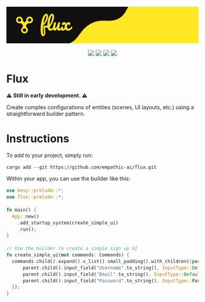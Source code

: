 <p align="center">
    <img src="splash.png" alt="Splash">
</p>
<div align="center">
    <a href="https://www.rust-lang.org"><img height=30em src="https://img.shields.io/badge/Rust-%2320232a?style=for-the-badge&logo=rust&logoColor=red&color=141414"></a>
    <a href="https://bevyengine.org"><img height=30em src="https://img.shields.io/badge/Bevy-%2320232a?style=for-the-badge&logo=bevy&logoColor=white&color=141414"></a>
    <a href="https://openai.com"><img height=30em src="https://img.shields.io/badge/OpenAI-%2320232a?style=for-the-badge&logo=openai&logoColor=white&color=141414"></a>
    <a href="https://azure.microsoft.com"><img height=30em src="https://img.shields.io/badge/Azure-%2320232a?style=for-the-badge&logo=microsoftazure&logoColor=0078D4&color=141414"></a>
</div>

# Flux

**⚠️ Still in early development. ⚠️**

Create complex configurations of entities (scenes, UI layouts, etc.) using a straightforward builder pattern.

# Instructions

To add to your project, simply run:

```
cargo add --git https://github.com/empathic-ai/flux.git
```

Within your app, you can use the builder like this:

```Rust
use bevy::prelude::*;
use flux::prelude::*;

fn main() {
  App::new()
    .add_startup_system(create_simple_ui)
    .run();
}

// Use the builder to create a simple sign up UI
fn create_simple_ui(mut commands: Commands) {
  commands.child().expand().v_list().small_padding().with_children(|parent| {
      parent.child().input_field("Username".to_string(), InputType::Default);
      parent.child().input_field("Email".to_string(), InputType::Default);
      parent.child().input_field("Password".to_string(), InputType::Password);
  });
}
```
